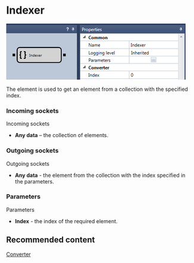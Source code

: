 # Indexer

![Designer Indexer 00](../images/Designer_Indexer_00.png)

The element is used to get an element from a collection with the specified index. 

### Incoming sockets

Incoming sockets

- **Any data** – the collection of elements.

### Outgoing sockets

Outgoing sockets

- **Any data** \- the element from the collection with the index specified in the parameters.

### Parameters

Parameters

- **Index** \- the index of the required element.

## Recommended content

[Converter](Designer_Converter.md)
